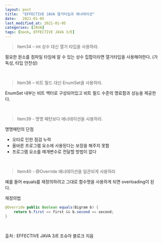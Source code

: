 ```yaml
---
layout: post
title:  "EFFECTIVE JAVA 열거타입과 애너테이션"
date:   2021-01-05
last_modified_at: 2021-01-05
categories: [JAVA]
tags: [book, EFFECTIVE JAVA 3/E]
---
```


>Item34 – int 상수 대신 열거 타입을 사용하라.

필요한 원소를 컴파일 타임에 알 수 있는 상수 집합이라면 열거타입을 사용해야한다. (가독성, 타입 안전성)

<br/>

>Item36 – 비트 필드 대신 EnumSet을 사용하라.  

EnumSet 내부는 비트 백터로 구성되어있고 비트 필드 수준의 명료함과 성능을 제공한다. 

<br/>

>Item39 - 명명 패턴보다 애너테이션을 사용하라.  

명명패턴의 단점

- 오타로 인한 점검 누락
- 올바른 프로그램 요소에 사용된다는 보장을 해주지 못함
- 프로그램 요소를 매개변수로 전달할 방법이 없다 

<br/>

>Item40 - @Override 애너테이션을 일관되게 사용하라

예를 들어 equals를 재정의하려고 그대로 함수명을 사용하게 되면 overloading이 된다.

재정의법
```java
@Override public Boolean equals(Bigram b) {
	return b.first == first && b.second == second;
}
```

<br/>

출처 : EFFECTIVE JAVA 3/E 조슈아 블로크 지음

<br/>